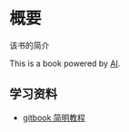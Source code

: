 # 概要

该书的简介

This is a book powered by [AI](https://github.com/Enjoying-Learning/AI).

## 学习资料

* [gitbook 简明教程](http://www.chengweiyang.cn/gitbook/basic-usage/README.html)